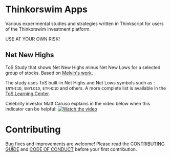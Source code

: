 # Thinkorswim Apps

Various experimental studies and strategies written in Thinkscript for users of the Thinkorswim investment platform. 

USE AT YOUR OWN RISK!

## Net New Highs

ToS Study that shows Net New Highs minus Net New Lows for a selected group of stocks. Based on [Melvin's work](https://thinkscript101.com/new-highs-new-lows-indicator-thinkorswim/).

The study uses ToS built-in Net Highs and Net Lows symbols such as : `$NYHI1D`, `$NYLO1D`, `ETFHI1D` and others. A more complete list is available in the [ToS Learning Center](https://tlc.thinkorswim.com/center/release/rel-07-20-2013).

Celebrity investor Matt Caruso explains in the video below when this indicator can be helpful:
[![Watch the video](http://i3.ytimg.com/vi/wrNSOfE4AO8/hqdefault.jpg)](https://youtu.be/wrNSOfE4AO8)

# Contributing

Bug fixes and improvements are welcome! Please read the [CONTRIBUTING GUIDE](CONTRIBUTING.md) and [CODE OF CONDUCT](CODE_OF_CONDUCT.md) before your first contribution.
